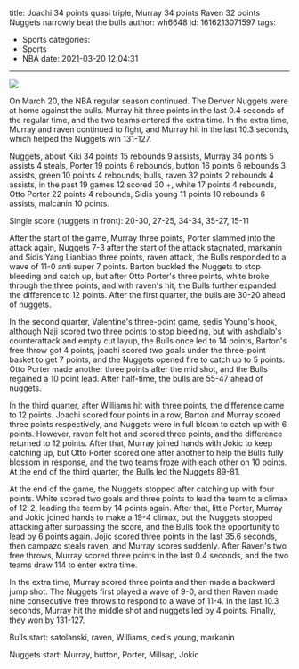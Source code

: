 title: Joachi 34 points quasi triple, Murray 34 points Raven 32 points Nuggets narrowly beat the bulls
author: wh6648
id: 1616213071597
tags: 
- Sports
categories: 
- Sports
- NBA
date: 2021-03-20 12:04:31
---
![](https://p3.itc.cn/images01/20210320/6ad5170964584d7e9e4cde4d103919d8.jpeg)


On March 20, the NBA regular season continued. The Denver Nuggets were at home against the bulls. Murray hit three points in the last 0.4 seconds of the regular time, and the two teams entered the extra time. In the extra time, Murray and raven continued to fight, and Murray hit in the last 10.3 seconds, which helped the Nuggets win 131-127.

Nuggets, about Kiki 34 points 15 rebounds 9 assists, Murray 34 points 5 assists 4 steals, Porter 19 points 6 rebounds, button 16 points 6 rebounds 3 assists, green 10 points 4 rebounds; bulls, raven 32 points 2 rebounds 4 assists, in the past 19 games 12 scored 30 +, white 17 points 4 rebounds, Otto Porter 22 points 4 rebounds, Sidis young 11 points 10 rebounds 6 assists, malcanin 10 points.

Single score (nuggets in front): 20-30, 27-25, 34-34, 35-27, 15-11

After the start of the game, Murray three points, Porter slammed into the attack again, Nuggets 7-3 after the start of the attack stagnated, markanin and Sidis Yang Lianbiao three points, raven attack, the Bulls responded to a wave of 11-0 anti super 7 points. Barton buckled the Nuggets to stop bleeding and catch up, but after Otto Porter's three points, white broke through the three points, and with raven's hit, the Bulls further expanded the difference to 12 points. After the first quarter, the bulls are 30-20 ahead of nuggets.

In the second quarter, Valentine's three-point game, sedis Young's hook, although Naji scored two three points to stop bleeding, but with ashdialo's counterattack and empty cut layup, the Bulls once led to 14 points, Barton's free throw got 4 points, joachi scored two goals under the three-point basket to get 7 points, and the Nuggets opened fire to catch up to 5 points. Otto Porter made another three points after the mid shot, and the Bulls regained a 10 point lead. After half-time, the bulls are 55-47 ahead of nuggets.

In the third quarter, after Williams hit with three points, the difference came to 12 points. Joachi scored four points in a row, Barton and Murray scored three points respectively, and Nuggets were in full bloom to catch up with 6 points. However, raven felt hot and scored three points, and the difference returned to 12 points. After that, Murray joined hands with Jokic to keep catching up, but Otto Porter scored one after another to help the Bulls fully blossom in response, and the two teams froze with each other on 10 points. At the end of the third quarter, the Bulls led the Nuggets 89-81.

At the end of the game, the Nuggets stopped after catching up with four points. White scored two goals and three points to lead the team to a climax of 12-2, leading the team by 14 points again. After that, little Porter, Murray and Jokic joined hands to make a 19-4 climax, but the Nuggets stopped attacking after surpassing the score, and the Bulls took the opportunity to lead by 6 points again. Jojic scored three points in the last 35.6 seconds, then campazo steals raven, and Murray scores suddenly. After Raven's two free throws, Murray scored three points in the last 0.4 seconds, and the two teams draw 114 to enter extra time.

In the extra time, Murray scored three points and then made a backward jump shot. The Nuggets first played a wave of 9-0, and then Raven made nine consecutive free throws to respond to a wave of 11-4. In the last 10.3 seconds, Murray hit the middle shot and nuggets led by 4 points. Finally, they won by 131-127.

Bulls start: satolanski, raven, Williams, cedis young, markanin

Nuggets start: Murray, button, Porter, Millsap, Jokic

